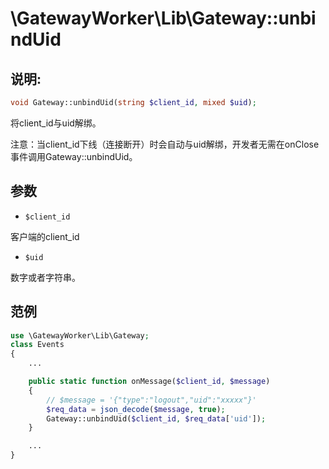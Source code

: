 # \GatewayWorker\Lib\Gateway::unbindUid

## 说明:
```php
void Gateway::unbindUid(string $client_id, mixed $uid);
```

将client_id与uid解绑。

注意：当client_id下线（连接断开）时会自动与uid解绑，开发者无需在onClose事件调用Gateway::unbindUid。


## 参数

* ```$client_id```

客户端的client_id

* ```$uid```

数字或者字符串。

## 范例
```php
use \GatewayWorker\Lib\Gateway;
class Events
{
    ...

    public static function onMessage($client_id, $message)
    {
        // $message = '{"type":"logout","uid":"xxxxx"}'
        $req_data = json_decode($message, true);
        Gateway::unbindUid($client_id, $req_data['uid']);
    }

    ...
}

```
